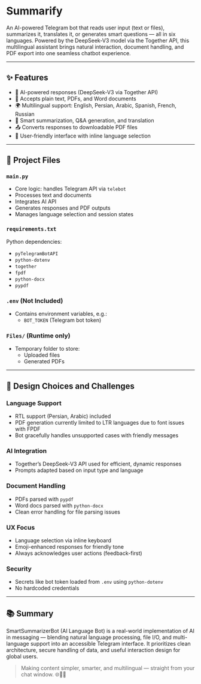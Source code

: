# Summarify

An AI-powered Telegram bot that reads user input (text or files), summarizes it, translates it, or generates smart questions — all in six languages. Powered by the DeepSeek-V3 model via the Together API, this multilingual assistant brings natural interaction, document handling, and PDF export into one seamless chatbot experience.

---
## ✨ Features

- 🧠 AI-powered responses (DeepSeek-V3 via Together API)
- 📝 Accepts plain text, PDFs, and Word documents
- 🌍 Multilingual support: English, Persian, Arabic, Spanish, French, Russian
- 📌 Smart summarization, Q&A generation, and translation
- 📤 Converts responses to downloadable PDF files
- 📲 User-friendly interface with inline language selection

---

## 📁 Project Files

### `main.py`
- Core logic: handles Telegram API via `telebot`
- Processes text and documents
- Integrates AI API
- Generates responses and PDF outputs
- Manages language selection and session states

### `requirements.txt`
Python dependencies:
- `pyTelegramBotAPI`
- `python-dotenv`
- `together`
- `fpdf`
- `python-docx`
- `pypdf`

### `.env` (Not Included)
- Contains environment variables, e.g.:
  - `BOT_TOKEN` (Telegram bot token)

### `Files/` (Runtime only)
- Temporary folder to store:
  - Uploaded files
  - Generated PDFs

---

## 🧩 Design Choices and Challenges

### Language Support
- RTL support (Persian, Arabic) included
- PDF generation currently limited to LTR languages due to font issues with FPDF
- Bot gracefully handles unsupported cases with friendly messages

### AI Integration
- Together’s DeepSeek-V3 API used for efficient, dynamic responses
- Prompts adapted based on input type and language

### Document Handling
- PDFs parsed with `pypdf`
- Word docs parsed with `python-docx`
- Clean error handling for file parsing issues

### UX Focus
- Language selection via inline keyboard
- Emoji-enhanced responses for friendly tone
- Always acknowledges user actions (feedback-first)

### Security
- Secrets like bot token loaded from `.env` using `python-dotenv`
- No hardcoded credentials

---

## 📚 Summary

SmartSummarizerBot (AI Language Bot) is a real-world implementation of AI in messaging — blending natural language processing, file I/O, and multi-language support into an accessible Telegram interface. It prioritizes clean architecture, secure handling of data, and useful interaction design for global users.

> Making content simpler, smarter, and multilingual — straight from your chat window. 🌐📄💬
